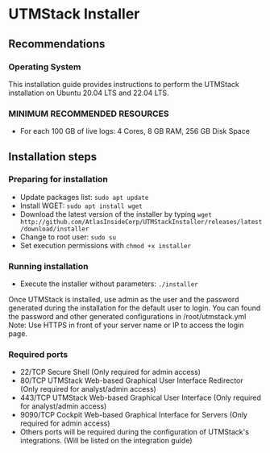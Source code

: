 # UTMStack Installer

## Recommendations

### Operating System

This installation guide provides instructions to perform the UTMStack installation on Ubuntu 20.04 LTS and 22.04 LTS.

### MINIMUM RECOMMENDED RESOURCES
- For each 100 GB of live logs: 4 Cores, 8 GB RAM, 256 GB Disk Space

## Installation steps

### Preparing for installation

- Update packages list: `sudo apt update`
- Install WGET: `sudo apt install wget`
- Download the latest version of the installer by typing `wget http://github.com/AtlasInsideCorp/UTMStackInstaller/releases/latest/download/installer`
- Change to root user: `sudo su`
- Set execution permissions with `chmod +x installer`

### Running installation

- Execute the installer without parameters: `./installer`

Once UTMStack is installed, use admin as the user and the password generated during the installation for the default user to login. You can found the password and other generated configurations in /root/utmstack.yml
Note: Use HTTPS in front of your server name or IP to access the login page.

### Required ports
- 22/TCP Secure Shell (Only required for admin access)
- 80/TCP UTMStack Web-based Graphical User Interface Redirector (Only required for analyst/admin access)
- 443/TCP UTMStack Web-based Graphical User Interface (Only required for analyst/admin access)
- 9090/TCP Cockpit Web-based Graphical Interface for Servers (Only required for admin access)
- Others ports will be required during the configuration of UTMStack's integrations. (Will be listed on the integration guide)

